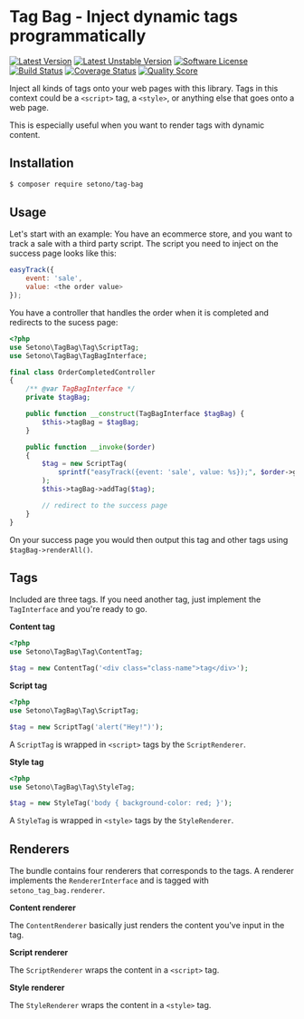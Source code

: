 # Tag Bag - Inject dynamic tags programmatically

[![Latest Version][ico-version]][link-packagist]
[![Latest Unstable Version][ico-unstable-version]][link-packagist]
[![Software License][ico-license]](LICENSE)
[![Build Status][ico-github-actions]][link-github-actions]
[![Coverage Status][ico-code-coverage]][link-code-coverage]
[![Quality Score][ico-code-quality]][link-code-quality]

Inject all kinds of tags onto your web pages with this library. Tags in this context could be a `<script>` tag, a `<style>`,
or anything else that goes onto a web page.

This is especially useful when you want to render tags with dynamic content.

## Installation

```bash
$ composer require setono/tag-bag
```

## Usage

Let's start with an example: You have an ecommerce store, and you want to track a sale with a third party script.
The script you need to inject on the success page looks like this:

```javascript
easyTrack({
    event: 'sale',
    value: <the order value>
});
```

You have a controller that handles the order when it is completed and redirects to the sucess page:

```php
<?php
use Setono\TagBag\Tag\ScriptTag;
use Setono\TagBag\TagBagInterface;

final class OrderCompletedController
{
    /** @var TagBagInterface */
    private $tagBag;

    public function __construct(TagBagInterface $tagBag) {
        $this->tagBag = $tagBag;
    }

    public function __invoke($order)
    {
        $tag = new ScriptTag(
            sprintf("easyTrack({event: 'sale', value: %s});", $order->getTotalAsFloat())
        );
        $this->tagBag->addTag($tag);

        // redirect to the success page
    }
}
```

On your success page you would then output this tag and other tags using `$tagBag->renderAll()`.

## Tags
Included are three tags. If you need another tag, just implement the `TagInterface` and you're ready to go.

**Content tag**

```php
<?php
use Setono\TagBag\Tag\ContentTag;

$tag = new ContentTag('<div class="class-name">tag</div>');
```

**Script tag**

```php
<?php
use Setono\TagBag\Tag\ScriptTag;

$tag = new ScriptTag('alert("Hey!")');
```

A `ScriptTag` is wrapped in `<script>` tags by the `ScriptRenderer`.

**Style tag**

```php
<?php
use Setono\TagBag\Tag\StyleTag;

$tag = new StyleTag('body { background-color: red; }');
```

A `StyleTag` is wrapped in `<style>` tags by the `StyleRenderer`.

## Renderers
The bundle contains four renderers that corresponds to the tags. A renderer implements the `RendererInterface` and is tagged with `setono_tag_bag.renderer`.

**Content renderer**

The `ContentRenderer` basically just renders the content you've input in the tag.

**Script renderer**

The `ScriptRenderer` wraps the content in a `<script>` tag.

**Style renderer**

The `StyleRenderer` wraps the content in a `<style>` tag.

[ico-version]: https://poser.pugx.org/setono/tag-bag/v/stable
[ico-unstable-version]: https://poser.pugx.org/setono/tag-bag/v/unstable
[ico-license]: https://poser.pugx.org/setono/tag-bag/license
[ico-github-actions]: https://github.com/Setono/tag-bag/workflows/build/badge.svg
[ico-code-coverage]: https://img.shields.io/scrutinizer/coverage/g/Setono/tag-bag.svg
[ico-code-quality]: https://img.shields.io/scrutinizer/g/Setono/tag-bag.svg

[link-packagist]: https://packagist.org/packages/setono/tag-bag
[link-github-actions]: https://github.com/Setono/tag-bag/actions
[link-code-coverage]: https://scrutinizer-ci.com/g/Setono/tag-bag/code-structure
[link-code-quality]: https://scrutinizer-ci.com/g/Setono/tag-bag
